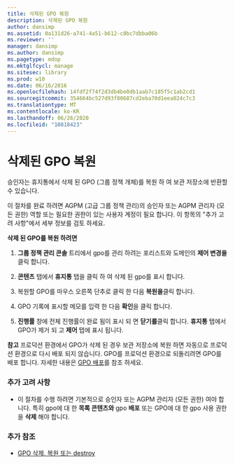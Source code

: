 ```yaml
---
title: 삭제된 GPO 복원
description: 삭제된 GPO 복원
author: dansimp
ms.assetid: 0a131d26-a741-4a51-b612-c0bc7dbba06b
ms.reviewer: ''
manager: dansimp
ms.author: dansimp
ms.pagetype: mdop
ms.mktglfcycl: manage
ms.sitesec: library
ms.prod: w10
ms.date: 06/16/2016
ms.openlocfilehash: 14fdf2f74f2d3db4be0db1aab7c185f5c1ab2cd1
ms.sourcegitcommit: 354664bc527d93f80687cd2eba70d1eea024c7c3
ms.translationtype: MT
ms.contentlocale: ko-KR
ms.lasthandoff: 06/26/2020
ms.locfileid: "10818423"
---
```

# 삭제된 GPO 복원


승인자는 휴지통에서 삭제 된 GPO (그룹 정책 개체)를 복원 하 여 보관 저장소에 반환할 수 있습니다.

이 절차를 완료 하려면 AGPM (고급 그룹 정책 관리)의 승인자 또는 AGPM 관리자 (모든 권한) 역할 또는 필요한 권한이 있는 사용자 계정이 필요 합니다. 이 항목의 "추가 고려 사항"에서 세부 정보를 검토 하세요.

**삭제 된 GPO를 복원 하려면**

1.  **그룹 정책 관리 콘솔** 트리에서 gpo를 관리 하려는 포리스트와 도메인의 **제어 변경을** 클릭 합니다.

2.  **콘텐츠** 탭에서 **휴지통** 탭을 클릭 하 여 삭제 된 gpo를 표시 합니다.

3.  복원할 GPO를 마우스 오른쪽 단추로 클릭 한 다음 **복원을**클릭 합니다.

4.  GPO 기록에 표시할 메모를 입력 한 다음 **확인**을 클릭 합니다.

5.  **진행률** 창에 전체 진행률이 완료 됨이 표시 되 면 **닫기를**클릭 합니다. **휴지통** 탭에서 GPO가 제거 되 고 **제어** 탭에 표시 됩니다.

**참고**  프로덕션 환경에서 GPO가 삭제 된 경우 보관 저장소에 복원 하면 자동으로 프로덕션 환경으로 다시 배포 되지 않습니다. GPO를 프로덕션 환경으로 되돌리려면 GPO를 배포 합니다. 자세한 내용은 [GPO 배포](deploy-a-gpo-agpm40.md)를 참조 하세요.

 

### 추가 고려 사항

-   이 절차를 수행 하려면 기본적으로 승인자 또는 AGPM 관리자 (모든 권한) 여야 합니다. 특히 gpo에 대 한 **목록 콘텐츠와** gpo **배포** 또는 GPO에 대 한 gpo 사용 권한을 **삭제** 해야 합니다.

### 추가 참조

-   [GPO 삭제, 복원 또는 destroy](deleting-restoring-or-destroying-a-gpo-agpm40.md)

 

 





